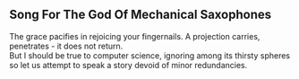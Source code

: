 Song For The God Of Mechanical Saxophones
-----------------------------------------
The grace pacifies in rejoicing your fingernails. A projection carries,  
penetrates - it does not return.  
But I should be true to computer science, ignoring among its thirsty spheres  
so let us attempt to speak a story devoid of minor redundancies.  
